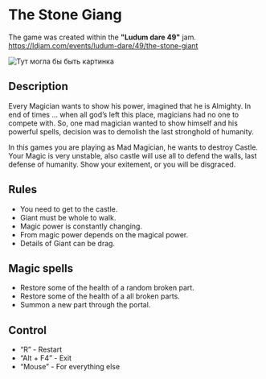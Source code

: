 # The Stone Giang
The game was created within the <b>"Ludum dare 49"</b> jam. <br/>
https://ldjam.com/events/ludum-dare/49/the-stone-giant


![Тут могла бы быть картинка](https://static.jam.vg/raw/afb/04/z/45c1f.png)

## Description
Every Magician wants to show his power, imagined that he is Almighty. In end of times … when all god’s left this place, magicians had no one to compete with. So, one mad magician wanted to show himself and his powerful spells, decision was to demolish the last stronghold of humanity.

In this games you are playing as Mad Magician, he wants to destroy Castle. Your Magic is very unstable, also castle will use all to defend the walls, last defense of humanity. Show your exitement, or you will be disgraced.

## Rules
- You need to get to the castle.
- Giant must be whole to walk.
- Magic power is constantly changing.
- From magic power depends on the magical power.
- Details of Giant can be drag.

## Magic spells
- Restore some of the health of a random broken part.
- Restore some of the health of a all broken parts.
- Summon a new part through the portal.

## Control
- “R” - Restart
- “Alt + F4” - Exit
- “Mouse” - For everything else
